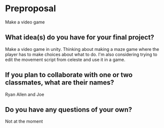 # Preproposal
Make a video game
## What idea(s) do you have for your final project?
Make a video game in unity. Thinking about making a maze game where the player has to make choices about what to do. I'm also considering trying to edit the movement script from celeste and use it in a game. 


## If you plan to collaborate with one or two classmates, what are their names?
Ryan Allen and Joe


## Do you have any questions of your own?
Not at the moment

